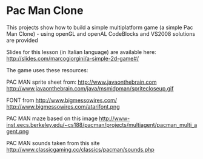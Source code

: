 Pac Man Clone
====
This projects show how to build a simple multiplatform game (a simple Pac Man Clone) - using openGL and openAL
CodeBlocks and VS2008 solutions are provided

Slides for this lesson (in Italian language) are available here: http://slides.com/marcogiorgini/a-simple-2d-game#/


The game uses these resources:

PAC MAN sprite sheet from: http://www.javaonthebrain.com
http://www.javaonthebrain.com/java/msmidpman/spritecloseup.gif

FONT from http://www.bigmessowires.com/
http://www.bigmessowires.com/atarifont.png

PAC MAN maze based on this image
http://www-inst.eecs.berkeley.edu/~cs188/pacman/projects/multiagent/pacman_multi_agent.png

PAC MAN sounds taken from this site
http://www.classicgaming.cc/classics/pacman/sounds.php
